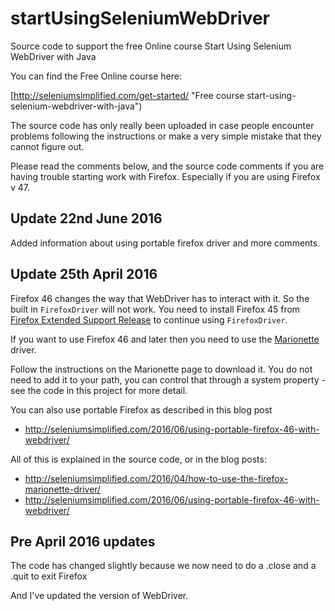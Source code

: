 startUsingSeleniumWebDriver
===========================

Source code to support the free Online course Start Using Selenium WebDriver with Java

You can find the Free Online course here:

[http://seleniumsimplified.com/get-started/ "Free course start-using-selenium-webdriver-with-java")

The source code has only really been uploaded in case people encounter problems following the instructions or make a very simple mistake that they cannot figure out.

Please read the comments below, and the source code comments if you are having trouble starting work with Firefox. Especially if you are using Firefox v 47.




## Update 22nd June 2016

Added information about using portable firefox driver and more comments.

## Update 25th April 2016

Firefox 46 changes the way that WebDriver has to interact with it. So the built in `FirefoxDriver` will not work. You need to install Firefox 45 from [Firefox Extended Support Release](https://www.mozilla.org/en-US/firefox/organizations/all/) to continue using `FirefoxDriver`.

If you want to use Firefox 46 and later then you need to use the [Marionette](https://developer.mozilla.org/en-US/docs/Mozilla/QA/Marionette/WebDriver) driver.

Follow the instructions on the Marionette page to download it. You do not need to add it to your path, you can control that through a system property - see the code in this project for more detail.

You can also use portable Firefox as described in this blog post

* http://seleniumsimplified.com/2016/06/using-portable-firefox-46-with-webdriver/

All of this is explained in the source code, or in the blog posts:

* http://seleniumsimplified.com/2016/04/how-to-use-the-firefox-marionette-driver/
* http://seleniumsimplified.com/2016/06/using-portable-firefox-46-with-webdriver/


## Pre April 2016 updates

The code has changed slightly because we now need to do a .close and a .quit to exit Firefox

And I've updated the version of WebDriver.
